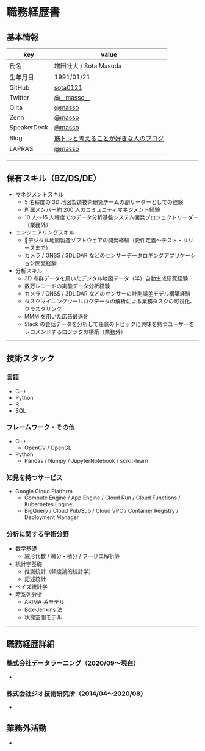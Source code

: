 # 職務経歴書

## 基本情報

|key|value|
|---|---|
|氏名|増田壮大 / Sota Masuda|
|生年月日|1991/01/21|
|GitHub|[sota0121](https://github.com/sota0121)|
|Twitter|[@\_\_masso\_\_](https://twitter.com/__masso__)|
|Qiita|[@masso](https://qiita.com/masso)|
|Zenn|[@masso](https://zenn.dev/masso)|
|SpeakerDeck|[@masso](https://speakerdeck.com/masso)|
|Blog|[筋トレと考えることが好きな人のブログ](https://thinker-masso.hatenablog.com/)|
|LAPRAS|[@masso](https://lapras.com/public/BOJILEQ)|

---

## 保有スキル（BZ/DS/DE）

- マネジメントスキル
  - 5 名程度の 3D 地図製造技術研究チームの副リーダーとしての経験
  - 所属メンバー約 200 人のコミュニティマネジメント経験
  - 10 人〜15 人程度でのデータ分析基盤システム開発プロジェクトリーダー（業務外）
- エンジニアリングスキル
  - デジタル地図製造ソフトウェアの開発経験（要件定義〜テスト・リリースまで）
  - カメラ / GNSS / 3DLiDAR などのセンサーデータロギングアプリケーション開発経験
- 分析スキル
  - 3D 点群データを用いたデジタル地図データ（半）自動生成研究経験
  - 数万レコードの実験データ分析経験
  - カメラ / GNSS / 3DLiDAR などのセンサーの計測誤差モデル構築経験
  - タスクマイニングツールログデータの解析による業務タスクの可視化、クラスタリング
  - MMM を用いた広告最適化
  - Slack の会話データを分析して任意のトピックに興味を持つユーザーをレコメンドするロジックの構築（業務外）

---

## 技術スタック

### 言語

- C++
- Python
- R
- SQL

### フレームワーク・その他

- C++
  - OpenCV / OpenGL
- Python
  - Pandas / Numpy / JupyterNotebook / scikit-learn

### 知見を持つサービス

- Google Cloud Platform
  - Compute Engine / App Engine / Cloud Run / Cloud Functions / Kubernetes Engine
  - BigQuery / Cloud Pub/Sub / Cloud VPC / Container Registry / Deployment Manager

### 分析に関する学術分野

- 数学基礎
  - 線形代数 / 微分・積分 / フーリエ解析等
- 統計学基礎
  - 推測統計（頻度論的統計学）
  - 記述統計
- ベイズ統計学
- 時系列分析
  - ARIMA 系モデル
  - Box-Jenkins 法
  - 状態空間モデル

---

## 職務経歴詳細

### 株式会社データラーニング（2020/09〜現在）

- 

### 株式会社ジオ技術研究所（2014/04〜2020/08）

- 

## 業務外活動

- 
